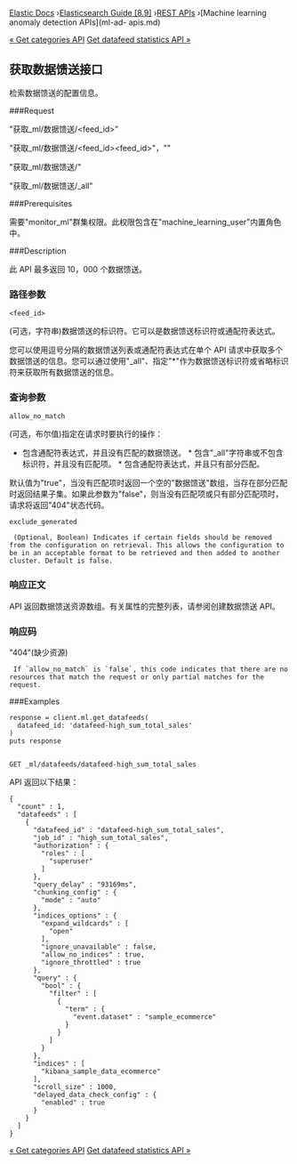

[Elastic Docs](/guide/) ›[Elasticsearch Guide [8.9]](index.md) ›[REST
APIs](rest-apis.md) ›[Machine learning anomaly detection APIs](ml-ad-
apis.md)

[« Get categories API](ml-get-category.md) [Get datafeed statistics API
»](ml-get-datafeed-stats.md)

## 获取数据馈送接口

检索数据馈送的配置信息。

###Request

"获取_ml/数据馈送/<feed_id>"

"获取_ml/数据馈送/<feed_id><feed_id>"，""

"获取_ml/数据馈送/"

"获取_ml/数据馈送/_all"

###Prerequisites

需要"monitor_ml"群集权限。此权限包含在"machine_learning_user"内置角色中。

###Description

此 API 最多返回 10，000 个数据馈送。

### 路径参数

`<feed_id>`

    

(可选，字符串)数据馈送的标识符。它可以是数据馈送标识符或通配符表达式。

您可以使用逗号分隔的数据馈送列表或通配符表达式在单个 API 请求中获取多个数据馈送的信息。您可以通过使用"_all"、指定"*"作为数据馈送标识符或省略标识符来获取所有数据馈送的信息。

### 查询参数

`allow_no_match`

    

(可选，布尔值)指定在请求时要执行的操作：

* 包含通配符表达式，并且没有匹配的数据馈送。  * 包含"_all"字符串或不包含标识符，并且没有匹配项。  * 包含通配符表达式，并且只有部分匹配。

默认值为"true"，当没有匹配项时返回一个空的"数据馈送"数组，当存在部分匹配时返回结果子集。如果此参数为"false"，则当没有匹配项或只有部分匹配项时，请求将返回"404"状态代码。

`exclude_generated`

     (Optional, Boolean) Indicates if certain fields should be removed from the configuration on retrieval. This allows the configuration to be in an acceptable format to be retrieved and then added to another cluster. Default is false. 

### 响应正文

API 返回数据馈送资源数组。有关属性的完整列表，请参阅创建数据馈送 API。

### 响应码

"404"(缺少资源)

     If `allow_no_match` is `false`, this code indicates that there are no resources that match the request or only partial matches for the request. 

###Examples

    
    
    response = client.ml.get_datafeeds(
      datafeed_id: 'datafeed-high_sum_total_sales'
    )
    puts response
    
    
    GET _ml/datafeeds/datafeed-high_sum_total_sales

API 返回以下结果：

    
    
    {
      "count" : 1,
      "datafeeds" : [
        {
          "datafeed_id" : "datafeed-high_sum_total_sales",
          "job_id" : "high_sum_total_sales",
          "authorization" : {
            "roles" : [
              "superuser"
            ]
          },
          "query_delay" : "93169ms",
          "chunking_config" : {
            "mode" : "auto"
          },
          "indices_options" : {
            "expand_wildcards" : [
              "open"
            ],
            "ignore_unavailable" : false,
            "allow_no_indices" : true,
            "ignore_throttled" : true
          },
          "query" : {
            "bool" : {
              "filter" : [
                {
                  "term" : {
                    "event.dataset" : "sample_ecommerce"
                  }
                }
              ]
            }
          },
          "indices" : [
            "kibana_sample_data_ecommerce"
          ],
          "scroll_size" : 1000,
          "delayed_data_check_config" : {
            "enabled" : true
          }
        }
      ]
    }

[« Get categories API](ml-get-category.md) [Get datafeed statistics API
»](ml-get-datafeed-stats.md)

